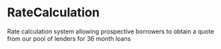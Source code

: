 # RateCalculation
Rate calculation system allowing prospective borrowers to obtain a quote from our pool of lenders for 36 month loans
